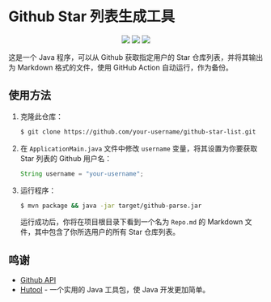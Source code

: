 # Github Star 列表生成工具

<div align="center">
  <!-- 徽章代码 -->
  <img src="https://img.shields.io/github/stars/mobaijun/github-star-list.svg"/>
  <img src="https://img.shields.io/github/forks/mobaijun/github-star-list.svg"/>
  <img src="https://img.shields.io/github/last-commit/mobaijun/github-star-list.svg"/>
</div>

这是一个 Java 程序，可以从 Github 获取指定用户的 Star 仓库列表，并将其输出为 Markdown 格式的文件，使用 GitHub Action 自动运行，作为备份。

## 使用方法

1. 克隆此仓库：

   ```bash
   $ git clone https://github.com/your-username/github-star-list.git
   ```

2. 在 `ApplicationMain.java` 文件中修改 `username` 变量，将其设置为你要获取 Star 列表的 Github 用户名：

   ```java
   String username = "your-username";
   ```

3. 运行程序：

   ```bash
   $ mvn package && java -jar target/github-parse.jar
   ```

   运行成功后，你将在项目根目录下看到一个名为 `Repo.md` 的 Markdown 文件，其中包含了你所选用户的所有 Star 仓库列表。

## 鸣谢

- [Github API](https://docs.github.com/en/rest)
- [Hutool](https://github.com/dromara/hutool) - 一个实用的 Java 工具包，使 Java 开发更加简单。